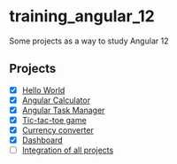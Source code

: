 # training_angular_12
Some projects as a way to study Angular 12

## Projects
- [x] [Hello World](https://github.com/ivanclay/training_angular_12/tree/main/ola-mundo)
- [x] [Angular Calculator](https://github.com/ivanclay/training_angular_12/tree/main/calculator)
- [x] [Angular Task Manager](https://github.com/ivanclay/training_angular_12/tree/main/todo-angular)
- [x] [Tic-tac-toe game](https://github.com/ivanclay/training_angular_12/tree/main/tic-tac-toe)
- [x] [Currency converter](https://github.com/ivanclay/training_angular_12/tree/main/currency-converter)
- [x] [Dashboard](https://github.com/ivanclay/training_angular_12/tree/main/dashboard)
- [ ] [Integration of all projects](https://github.com/ivanclay/training_angular_12/tree/main/final-project)